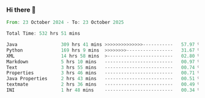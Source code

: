 ### Hi there 👋

<!--
**luoxuanzao/luoxuanzao** is a ✨ _special_ ✨ repository because its `README.md` (this file) appears on your GitHub profile.

Here are some ideas to get you started:

- 🔭 I’m currently working on ...
- 🌱 I’m currently learning ...
- 👯 I’m looking to collaborate on ...
- 🤔 I’m looking for help with ...
- 💬 Ask me about ...
- 📫 How to reach me: ...
- 😄 Pronouns: ...
- ⚡ Fun fact: ...
-->

<!--START_SECTION:waka-->

```rust
From: 23 October 2024 - To: 23 October 2025

Total Time: 532 hrs 51 mins

Java                309 hrs 41 mins >>>>>>>>>>>>>>-----------   57.97 %
Python              169 hrs 9 mins  >>>>>>>>-----------------   31.67 %
XML                 14 hrs 58 mins  >------------------------   02.80 %
Markdown            5 hrs 10 mins   -------------------------   00.97 %
Text                3 hrs 55 mins   -------------------------   00.74 %
Properties          3 hrs 46 mins   -------------------------   00.71 %
Java Properties     2 hrs 43 mins   -------------------------   00.51 %
textmate            2 hrs 36 mins   -------------------------   00.49 %
INI                 1 hr 48 mins    -------------------------   00.34 %
```

<!--END_SECTION:waka-->